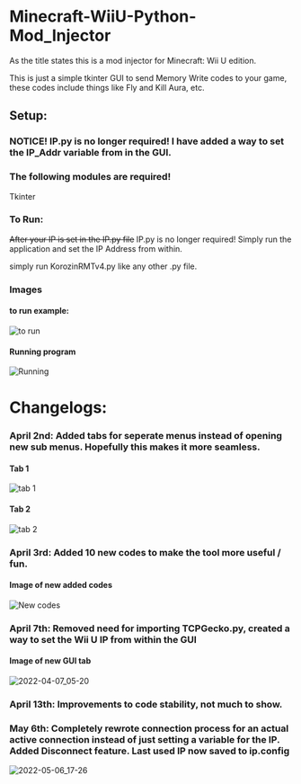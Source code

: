 # Minecraft-WiiU-Python-Mod_Injector

As the title states this is a mod injector for Minecraft: Wii U edition.

This is just a simple tkinter GUI to send Memory Write codes to your game, these codes include things like Fly and Kill Aura, etc.

## Setup:

### NOTICE! IP.py is no longer required! I have added a way to set the IP_Addr variable from in the GUI.

### The following modules are required!

Tkinter


### To Run:

~~After your IP is set in the IP.py file~~ 
IP.py is no longer required! Simply run the application and set the IP Address from within.

simply run KorozinRMTv4.py like any other .py file.

### Images

#### to run example:

![to run](https://user-images.githubusercontent.com/90534409/161388765-49d96f64-fece-46e2-a31a-2430fe6a9e18.png)

#### Running program

![Running](https://user-images.githubusercontent.com/90534409/161388777-701df958-304b-4dda-b1b0-a4759632ea4b.png)

# Changelogs:

### April 2nd:  Added tabs for seperate menus instead of opening new sub menus. Hopefully this makes it more seamless.

#### Tab 1

![tab 1](https://user-images.githubusercontent.com/90534409/161439174-96f711a0-401a-4a8c-b870-69c2ba1f6d78.png)

#### Tab 2

![tab 2](https://user-images.githubusercontent.com/90534409/161439190-5304afa4-1562-44d2-b65d-29a236b69588.png)


### April 3rd: Added 10 new codes to make the tool more useful / fun.

#### Image of new added codes

![New codes](https://user-images.githubusercontent.com/90534409/161441562-608f8fe0-dfa1-4825-939e-af4e8444fe44.png)

### April 7th: Removed need for importing TCPGecko.py, created a way to set the Wii U IP from within the GUI

#### Image of new GUI tab

![2022-04-07_05-20](https://user-images.githubusercontent.com/90534409/162125743-57031aca-a7b0-41b2-91d0-51ee0e19b42e.png)

### April 13th: Improvements to code stability, not much to show.


### May 6th: Completely rewrote connection process for an actual active connection instead of just setting a variable for the IP.   Added Disconnect feature.    Last used IP now saved to ip.config

![2022-05-06_17-26](https://user-images.githubusercontent.com/90534409/167182247-55af45dc-b3b4-4285-a9b9-ce2be99a7844.png)

